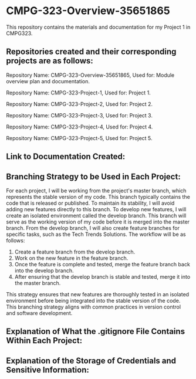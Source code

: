 # CMPG-323-Overview-35651865
This repository contains the materials and documentation for my Project 1 in CMPG323.

## Repositories created and their corresponding projects are as follows:

Repository Name: CMPG-323-Overview-35651865,
Used for: Module overview plan and documentation.

Repository Name: CMPG-323-Project-1,
Used for: Project 1.

Repository Name: CMPG-323-Project-2,
Used for: Project 2.

Repository Name: CMPG-323-Project-3,
Used for: Project 3.

Repository Name: CMPG-323-Project-4,
Used for: Project 4.

Repository Name: CMPG-323-Project-5,
Used for: Project 5.

## Link to Documentation Created:

## Branching Strategy to be Used in Each Project:

For each project, I will be working from the project's master branch, which represents the stable version of my code. This branch typically contains the code that is released or published. To maintain its stability, I will avoid adding new features directly to this branch.
To develop new features, I will create an isolated environment called the develop branch. This branch will serve as the working version of my code before it is merged into the master branch. From the develop branch, I will also create feature branches for specific tasks, such as the Tech Trends Solutions.
The workflow will be as follows:
1.	Create a feature branch from the develop branch.
2.	Work on the new feature in the feature branch.
3.	Once the feature is complete and tested, merge the feature branch back into the develop branch.
4.	After ensuring that the develop branch is stable and tested, merge it into the master branch.

This strategy ensures that new features are thoroughly tested in an isolated environment before being integrated into the stable version of the code. This branching strategy aligns with common practices in version control and software development.

## Explanation of What the .gitignore File Contains Within Each Project:

## Explanation of the Storage of Credentials and Sensitive Information:
